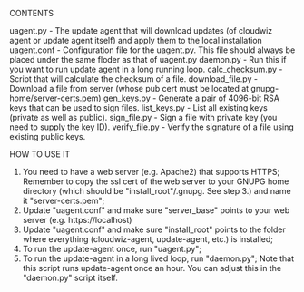 CONTENTS

uagent.py - The update agent that will download updates (of cloudwiz agent or update agent itself)
            and apply them to the local installation
uagent.conf - Configuration file for the uagent.py. This file should always be placed under the same floder as that of uagent.py
daemon.py - Run this if you want to run update agent in a long running loop.
calc_checksum.py - Script that will calculate the checksum of a file.
download_file.py - Download a file from server (whose pub cert must be located at gnupg-home/server-certs.pem)
gen_keys.py - Generate a pair of 4096-bit RSA keys that can be used to sign files.
list_keys.py - List all existing keys (private as well as public).
sign_file.py - Sign a file with private key (you need to supply the key ID).
verify_file.py - Verify the signature of a file using existing public keys.


HOW TO USE IT

1. You need to have a web server (e.g. Apache2) that supports HTTPS;
   Remember to copy the ssl cert of the web server to your GNUPG home
   directory (which should be "install_root"/.gnupg. See step 3.)
   and name it "server-certs.pem";
2. Update "uagent.conf" and make sure "server_base" points to your web server
   (e.g. https://localhost)
3. Update "uagent.conf" and make sure "install_root" points to the folder where
   everything (cloudwiz-agent, update-agent, etc.) is installed;
4. To run the update-agent once, run "uagent.py";
5. To run the update-agent in a long lived loop, run "daemon.py";
   Note that this script runs update-agent once an hour. You can adjust this
   in the "daemon.py" script itself.
